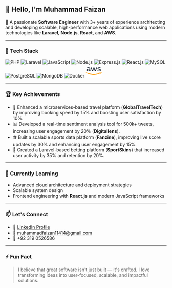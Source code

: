 ## 👋 Hello, I'm Muhammad Faizan

🔹 A passionate **Software Engineer** with 3+ years of experience architecting and developing scalable, high-performance web applications using modern technologies like **Laravel**, **Node.js**, **React**, and **AWS**.

---

### 🚀 Tech Stack

<p align="left">
  <img src="https://cdn.jsdelivr.net/gh/devicons/devicon/icons/php/php-original.svg" alt="PHP" width="40" height="40"/>
  <img src="https://cdn.jsdelivr.net/gh/devicons/devicon/icons/laravel/laravel-plain.svg" alt="Laravel" width="40" height="40"/>
  <img src="https://cdn.jsdelivr.net/gh/devicons/devicon/icons/javascript/javascript-original.svg" alt="JavaScript" width="40" height="40"/>
  <img src="https://cdn.jsdelivr.net/gh/devicons/devicon/icons/nodejs/nodejs-original.svg" alt="Node.js" width="40" height="40"/>
  <img src="https://cdn.jsdelivr.net/gh/devicons/devicon/icons/express/express-original.svg" alt="Express.js" width="40" height="40"/>
  <img src="https://cdn.jsdelivr.net/gh/devicons/devicon/icons/react/react-original.svg" alt="React.js" width="40" height="40"/>
  <img src="https://cdn.jsdelivr.net/gh/devicons/devicon/icons/mysql/mysql-original-wordmark.svg" alt="MySQL" width="40" height="40"/>
  <img src="https://cdn.jsdelivr.net/gh/devicons/devicon/icons/postgresql/postgresql-original-wordmark.svg" alt="PostgreSQL" width="40" height="40"/>
  <img src="https://cdn.jsdelivr.net/gh/devicons/devicon/icons/mongodb/mongodb-original.svg" alt="MongoDB" width="40" height="40"/>
  <img src="https://cdn.jsdelivr.net/gh/devicons/devicon/icons/docker/docker-original-wordmark.svg" alt="Docker" width="40" height="40"/>
  <img src="https://raw.githubusercontent.com/devicons/devicon/master/icons/amazonwebservices/amazonwebservices-original-wordmark.svg" alt="AWS" width="50" height="40"/>
</p>

---

### 🏆 Key Achievements
- 🛫 Enhanced a microservices-based travel platform (**GlobalTravelTech**) by improving booking speed by 15% and boosting user satisfaction by 10%.
- 📊 Developed a real-time sentiment analysis tool for 500k+ tweets, increasing user engagement by 20% (**Digitallens**).
- ⚽ Built a scalable sports data platform (**Fanzine**), improving live score updates by 30% and enhancing user engagement by 15%.
- 🎯 Created a Laravel-based betting platform (**SportSkins**) that increased user activity by 35% and retention by 20%.

---

### 🌱 Currently Learning
- Advanced cloud architecture and deployment strategies
- Scalable system design
- Frontend engineering with **React.js** and modern JavaScript frameworks

---

### 📫 Let's Connect
- 🔗 [LinkedIn Profile](https://linkedin.com/in/muhammad-faizan-iqbal)
- 📧 muhammadfaizan11414@gmail.com
- 📱 +92 319 0526586

---

### ⚡ Fun Fact
> I believe that great software isn't just built — it's crafted. I love transforming ideas into user-focused, scalable, and impactful solutions.
